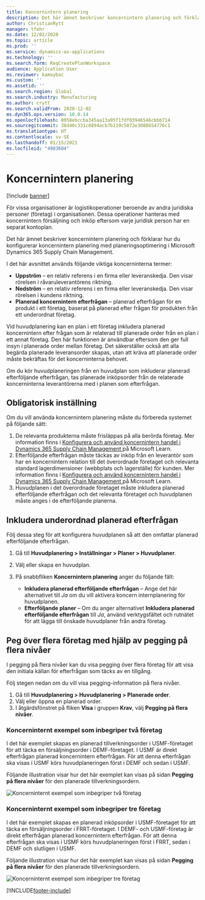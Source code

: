 ```yaml
---
title: Koncernintern planering
description: Det här ämnet beskriver koncernintern planering och förklarar hur du konfigurerar koncernintern planering med planeringsoptimering i Microsoft Dynamics 365 Supply Chain Management.
author: ChristianRytt
manager: tfehr
ms.date: 12/02/2020
ms.topic: article
ms.prod: ''
ms.service: dynamics-ax-applications
ms.technology: ''
ms.search.form: ReqCreatePlanWorkspace
audience: Application User
ms.reviewer: kamaybac
ms.custom: ''
ms.assetid: ''
ms.search.region: Global
ms.search.industry: Manufacturing
ms.author: crytt
ms.search.validFrom: 2020-12-02
ms.dyn365.ops.version: 10.0.14
ms.openlocfilehash: 0958ebccba345aa13a95f1fdf03946546cbbb714
ms.sourcegitcommit: 38d40c331c8894acb7b119c5073e3088b54776c1
ms.translationtype: HT
ms.contentlocale: sv-SE
ms.lasthandoff: 01/15/2021
ms.locfileid: "4983604"
---
```

# <a name="intercompany-planning"></a>Koncernintern planering

[!include [banner](../../includes/banner.md)]

För vissa organisationer är logistikoperationer beroende av andra juridiska personer (företag) i organisationen. Dessa operationer hanteras med koncernintern försäljning och inköp eftersom varje juridisk person har en separat kontoplan.

Det här ämnet beskriver koncernintern planering och förklarar hur du konfigurerar koncernintern planering med planeringsoptimering i Microsoft Dynamics 365 Supply Chain Management.

I det här avsnittet används följande viktiga koncerninterna termer:

- **Uppström** – en relativ referens i en firma eller leveranskedja. Den visar rörelsen i råvaruleverantörens riktning.
- **Nedström** – en relativ referens i en firma eller leveranskedja. Den visar rörelsen i kundens riktning.
- **Planerad koncernintern efterfrågan** – planerad efterfrågan för en produkt i ett företag, baserat på planerad efter frågan för produkten från ett underordnat företag.

Vid huvudplanering kan en plan i ett företag inkludera planerad koncernintern efter frågan som är relaterad till planerade order från en plan i ett annat företag. Den här funktionen är användbar eftersom den ger full insyn i planerade order mellan företag. Det säkerställer också att alla begärda planerade leveransorder skapas, utan att kräva att planerade order måste bekräftas för det koncerninterna behovet.

Om du kör huvudplaneringen från en huvudplan som inkluderar planerad efterföljande efterfrågan, tas planerade inköpsorder från de relaterade koncerninterna leverantörerna med i planen som efterfrågan.

## <a name="required-setup"></a>Obligatorisk inställning

Om du vill använda koncernintern planering måste du förbereda systemet på följande sätt:

1. De relevanta produkterna måste frisläppas på alla berörda företag. Mer information finns i [Konfigurera och använd koncernintern handel i Dynamics 365 Supply Chain Management ](https://docs.microsoft.com/learn/modules/configure-use-intercompany-trade-dyn365-supply-chain-mgmt/) på Microsoft Learn.
1. Efterföljande efterfrågan måste täckas av inköp från en leverantör som har en koncernintern relation till det överordnade företaget och relevanta standard lagerdimensioner (webbplats och lagerställe) för kunden. Mer information finns i [Konfigurera och använd koncernintern handel i Dynamics 365 Supply Chain Management ](https://docs.microsoft.com/learn/modules/configure-use-intercompany-trade-dyn365-supply-chain-mgmt/) på Microsoft Learn.
1. Huvudplanen i det överordnade företaget måste inkludera planerad efterföljande efterfrågan och det relevanta företaget och huvudplanen måste anges i de efterföljande planerna.

## <a name="include-planned-downstream-demand"></a>Inkludera underordnad planerad efterfrågan

Följ dessa steg för att konfigurera huvudplanen så att den omfattar planerad efterföljande efterfrågan.

1. Gå till **Huvudplanering \> Inställningar \> Planer \> Huvudplaner**.
1. Välj eller skapa en huvudplan.
1. På snabbfliken **Koncernintern planering** anger du följande fält:

    - **Inkludera planerad efterföljande efterfrågan** – Ange det här alternativet till *Ja* om du vill aktivera koncern internplanering för huvudplanen.
    - **Efterföljande planer** – Om du anger alternativet **Inkludera planerad efterföljande efterfrågan** till *Ja*, använd verktygsfältet och rutnätet för att lägga till önskade huvudplaner från andra företag.

## <a name="peg-across-companies-by-using-multilevel-pegging"></a>Peg över flera företag med hjälp av pegging på flera nivåer

I pegging på flera nivåer kan du visa pegging över flera företag för att visa den initiala källan för efterfrågan som täcks av en tillgång.

Följ stegen nedan om du vill visa pegging-information på flera nivåer.

1. Gå till **Huvudplanering \> Huvudplanering \> Planerade order**.
1. Välj eller öppna en planerad order.
1. I åtgärdsfönstret på fliken **Visa** i gruppen **Krav**, välj **Pegging på flera nivåer**.

### <a name="intercompany-example-that-involves-two-companies"></a>Koncerninternt exempel som inbegriper två företag

I det här exemplet skapas en planerad tillverkningsorder i USMF-företaget för att täcka en försäljningsorder i DEMF-företaget. I USMF är direkt efterfrågan planerad koncernintern efterfrågan. För att denna efterfrågan ska visas i USMF körs huvudplaneringen först i DEMF och sedan i USMF.

Följande illustration visar hur det här exemplet kan visas på sidan **Pegging på flera nivåer** för den planerade tillverkningsordern.

![Koncerninternt exempel som inbegriper två företag](media/IntercompanyPlanning1.png)

### <a name="intercompany-example-that-involves-three-companies"></a>Koncerninternt exempel som inbegriper tre företag

I det här exemplet skapas en planerad inköpsorder i USMF-företaget för att täcka en försäljningsorder i FRRT-företaget. I DEMF- och USMF-företag är direkt efterfrågan planerad koncernintern efterfrågan. För att denna efterfrågan ska visas i USMF körs huvudplaneringen först i FRRT, sedan i DEMF och slutligen i USMF.

Följande illustration visar hur det här exemplet kan visas på sidan **Pegging på flera nivåer** för den planerade tillverkningsordern.

![Koncerninternt exempel som inbegriper tre företag](media/IntercompanyPlanning2.png)


[!INCLUDE[footer-include](../../../includes/footer-banner.md)]